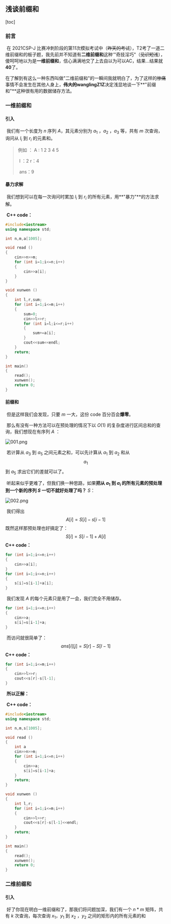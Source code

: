## 浅谈前缀和

[toc]

### 前言

​		在 2021CSP-J 比赛冲刺阶段的第11次模拟考试中（~~昨天的考试~~），T2考了一道二维前缀和的板子题，我先前并不知道有**二维前缀和**这种'"奇技淫巧"（~~见识短浅~~），傻呵呵地以为是**一维前缀和**，信心满满地交了上去自以为可以AC，结果...结果就**40**了。

​		在了解到有这么一种东西叫做"二维前缀和"的一瞬间我就明白了，为了这样的~~惨痛~~事情不会发生在其他人身上，**~~伟大的~~wanglingZ1Z**决定浅显地谈一下**"前缀和"**这种很有用的数据储存方法。

### 一维前缀和

#### 引入

​		我们有一个长度为 $n$ 序列 $A$，其元素分别为 $a_1$ ，$a_2$ ，$a_3$ 等，共有 $m$ 次查询，询问从 $l_i$ 到 $r_i$ 的元素和。

> 例如 ：
>     A : 1	2	3	4	5
>
> ​	l ：2	r：4
>
> ​	ans：9

#### 暴力求解

​		我们想到可以在每一次询问时累加 $l_i$ 到 $r_i$ 的所有元素，用**"暴力"**的方法求解。

​		**C++ code：**
```cpp
#include<iostream>
using namespace std;

int n,m,a[1005];

void read ()
{
    cin>>n>>m;
    for (int i=1;i<=n;i++)
    {
        cin>>a[i];
    }
}

void xunwen ()
{
	int l,r,sum;
    for (int i=1;i<=m;i++)
    {
    	sum=0;
    	cin>>l>>r;
    	for (int i=l;i<=r;i++)
    	{
    		sum+=a[i];
    	}
    	cout<<sum<<endl;
    }
    return;
}

int main()
{
	read();
	xunwen();
	return 0;
}
```

#### 前缀和

​		但是这样我们会发现，只要 $m$ 一大，这份 code 百分百会**爆零**。

​		那么有没有一种方法可以在预处理的情况下以 $O(1)$ 的复杂度进行区间总和的查询，我们想现在有序列 $A$ ：

![001.png](https://i.loli.net/2021/10/14/pUhTI9MxJG8Nqtu.png)

​		若计算从 $a_3$ 到 $a_5$ 之间元素之和，可以先计算从 $a_1$ 到 $a_2$ 和从 $$a_1$$ 到 $a_5$ 求出它们的差就可以了。

​		听起来似乎更难了，但我们换一种思路，如果**把从 $a_1$ 到 $a_i$ 的所有元素的预处理到一个新的序列 $S$ 一切不就好处理了吗？** $S$：

![002.png](https://i.loli.net/2021/10/14/qsVlrRYpQjeWoMP.png)

​		我们得出
$$
A[i]=S[i]-s[i-1]
$$
​		既然这样那预处理也好搞定了：
$$
S[i]=S[i-1]+A[i]
$$
​		**C++ code：**

```cpp
for (int i=1;i<=n;i++)
{
	cin>>a[i];
}
for (int i=1;i<=n;i++)
{
	s[i]=s[i-1]+a[i];
}
```

​		我们发现 $A$ 的每个元素只是用了一会，我们完全不用储存。

```cpp
for (int i=1;i<=n;i++)
{
	cin>>a;
	s[i]=s[i-1]+a;
}
```

​		而访问就很简单了：
$$
ans[i][j]=S[r]-S[l-1]
$$
​		**C++ code：**

```cpp
for (int i=1;i<=m;i++)
{
	cin>>l>>r;
	cout<<s[r]-s[l-1];
}
```

​		**所以正解：**

​		**C++ code：**

```cpp
#include<iostream>
using namespace std;

int n,m,s[1005];

void read ()
{
	int a
    cin>>n>>m;
    for (int i=1;i<=n;i++)
    {
        cin>>a;
        s[i]=s[i-1]+a;
    }
    return;
}

void xunwen ()
{
	int l,r;
    for (int i=1;i<=m;i++)
    {
    	cin>>l>>r;
    	cout<<s[r]-s[l-1]<<endl;
    }
    return;
}

int main()
{
	read();
	xunwen();
	return 0;
}
```

### 二维前缀和

#### 引入

​		好了你现在明白一维前缀和了，那我们将问题加深，我们有一个 $n*m$ 矩阵，共有 $k$ 次查询，每次查询   $x_1$，$y_1$ 到 $x_2$ ，$y_2$ 之间的矩形内的所有元素的和

